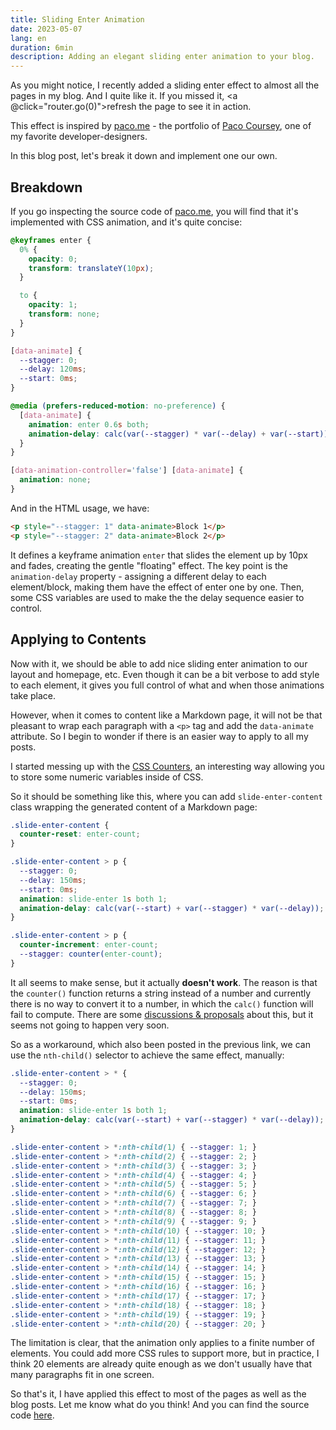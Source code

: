```yaml
---
title: Sliding Enter Animation
date: 2023-05-07
lang: en
duration: 6min
description: Adding an elegant sliding enter animation to your blog.
---
```


<script setup lag="ts">
import { useRouter } from 'vue-router/auto'

const router = useRouter()
</script>

As you might notice, I recently added a sliding enter effect to almost all the pages in my blog. And I quite like it. If you missed it, <a @click="router.go(0)">refresh the page</a> to see it in action.

This effect is inspired by [paco.me](https://paco.me/) - the portfolio of [Paco Coursey](https://twitter.com/pacocoursey), one of my favorite developer-designers.

In this blog post, let's break it down and implement one our own.

## Breakdown

If you go inspecting the source code of [paco.me](https://paco.me/), you will find that it's implemented with CSS animation, and it's quite concise:

```css
@keyframes enter {
  0% {
    opacity: 0;
    transform: translateY(10px);
  }

  to {
    opacity: 1;
    transform: none;
  }
}

[data-animate] {
  --stagger: 0;
  --delay: 120ms;
  --start: 0ms;
}

@media (prefers-reduced-motion: no-preference) {
  [data-animate] {
    animation: enter 0.6s both;
    animation-delay: calc(var(--stagger) * var(--delay) + var(--start));
  }
}

[data-animation-controller='false'] [data-animate] {
  animation: none;
}
```

And in the HTML usage, we have:

```html
<p style="--stagger: 1" data-animate>Block 1</p>
<p style="--stagger: 2" data-animate>Block 2</p>
```

It defines a keyframe animation `enter` that slides the element up by 10px and fades, creating the gentle "floating" effect. The key point is the `animation-delay` property - assigning a different delay to each element/block, making them have the effect of enter one by one. Then, some CSS variables are used to make the the delay sequence easier to control.

## Applying to Contents

Now with it, we should be able to add nice sliding enter animation to our layout and homepage, etc. Even though it can be a bit verbose to add style to each element, it gives you full control of what and when those animations take place.

However, when it comes to content like a Markdown page, it will not be that pleasant to wrap each paragraph with a `<p>` tag and add the `data-animate` attribute. So I begin to wonder if there is an easier way to apply to all my posts.

I started messing up with the [CSS Counters](https://developer.mozilla.org/en-US/docs/Web/CSS/CSS_Counter_Styles/Using_CSS_counters), an interesting way allowing you to store some numeric variables inside of CSS.

So it should be something like this, where you can add `slide-enter-content` class wrapping the generated content of a Markdown page:

```css
.slide-enter-content {
  counter-reset: enter-count;
}

.slide-enter-content > p {
  --stagger: 0;
  --delay: 150ms;
  --start: 0ms;
  animation: slide-enter 1s both 1;
  animation-delay: calc(var(--start) + var(--stagger) * var(--delay));
}

.slide-enter-content > p {
  counter-increment: enter-count;
  --stagger: counter(enter-count);
}
```

It all seems to make sense, but it actually **doesn't work**. The reason is that the `counter()` function returns a string instead of a number and currently there is no way to convert it to a number, in which the `calc()` function will fail to compute. There are some [discussions & proposals](https://github.com/w3c/csswg-drafts/issues/1026) about this, but it seems not going to happen very soon.

So as a workaround, which also been posted in the previous link, we can use the `nth-child()` selector to achieve the same effect, manually:

<!-- eslint-skip -->

```css
.slide-enter-content > * {
  --stagger: 0;
  --delay: 150ms;
  --start: 0ms;
  animation: slide-enter 1s both 1;
  animation-delay: calc(var(--start) + var(--stagger) * var(--delay));
}

.slide-enter-content > *:nth-child(1) { --stagger: 1; }
.slide-enter-content > *:nth-child(2) { --stagger: 2; }
.slide-enter-content > *:nth-child(3) { --stagger: 3; }
.slide-enter-content > *:nth-child(4) { --stagger: 4; }
.slide-enter-content > *:nth-child(5) { --stagger: 5; }
.slide-enter-content > *:nth-child(6) { --stagger: 6; }
.slide-enter-content > *:nth-child(7) { --stagger: 7; }
.slide-enter-content > *:nth-child(8) { --stagger: 8; }
.slide-enter-content > *:nth-child(9) { --stagger: 9; }
.slide-enter-content > *:nth-child(10) { --stagger: 10; }
.slide-enter-content > *:nth-child(11) { --stagger: 11; }
.slide-enter-content > *:nth-child(12) { --stagger: 12; }
.slide-enter-content > *:nth-child(13) { --stagger: 13; }
.slide-enter-content > *:nth-child(14) { --stagger: 14; }
.slide-enter-content > *:nth-child(15) { --stagger: 15; }
.slide-enter-content > *:nth-child(16) { --stagger: 16; }
.slide-enter-content > *:nth-child(17) { --stagger: 17; }
.slide-enter-content > *:nth-child(18) { --stagger: 18; }
.slide-enter-content > *:nth-child(19) { --stagger: 19; }
.slide-enter-content > *:nth-child(20) { --stagger: 20; }
```

The limitation is clear, that the animation only applies to a finite number of elements. You could add more CSS rules to support more, but in practice, I think 20 elements are already quite enough as we don't usually have that many paragraphs fit in one screen.

So that's it, I have applied this effect to most of the pages as well as the blog posts. Let me know what do you think! And you can find the source code [here](https://github.com/antfu/LinHan/blob/b9f54c9421ae94e37d4cd598c20e02c4f3ed8db4/src/styles/main.css#L87).
